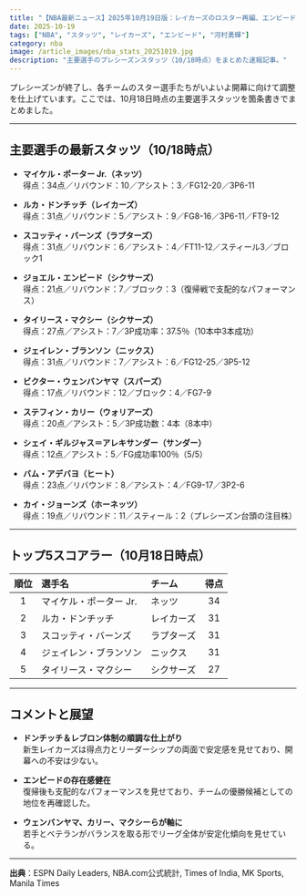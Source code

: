 ```yaml
---
title: "【NBA最新ニュース】2025年10月19日版：レイカーズのロスター再編、エンビードの完全復帰、注目のスタッツランキング"
date: 2025-10-19
tags: ["NBA", "スタッツ", "レイカーズ", "エンビード", "河村勇輝"]
category: nba
image: /article_images/nba_stats_20251019.jpg
description: "主要選手のプレシーズンスタッツ（10/18時点）をまとめた速報記事。"
---
```


プレシーズンが終了し、各チームのスター選手たちがいよいよ開幕に向けて調整を仕上げています。ここでは、10月18日時点の主要選手スタッツを箇条書きでまとめました。

---

## 主要選手の最新スタッツ（10/18時点）

- **マイケル・ポーター Jr.（ネッツ）**  
  得点：34点／リバウンド：10／アシスト：3／FG12-20／3P6-11

- **ルカ・ドンチッチ（レイカーズ）**  
  得点：31点／リバウンド：5／アシスト：9／FG8-16／3P6-11／FT9-12

- **スコッティ・バーンズ（ラプターズ）**  
  得点：31点／リバウンド：6／アシスト：4／FT11-12／スティール3／ブロック1

- **ジョエル・エンビード（シクサーズ）**  
  得点：21点／リバウンド：7／ブロック：3（復帰戦で支配的なパフォーマンス）

- **タイリース・マクシー（シクサーズ）**  
  得点：27点／アシスト：7／3P成功率：37.5％（10本中3本成功）

- **ジェイレン・ブランソン（ニックス）**  
  得点：31点／リバウンド：7／アシスト：6／FG12-25／3P5-12

- **ビクター・ウェンバンヤマ（スパーズ）**  
  得点：17点／リバウンド：12／ブロック：4／FG7-9

- **ステフィン・カリー（ウォリアーズ）**  
  得点：20点／アシスト：5／3P成功数：4本（8本中）

- **シェイ・ギルジャス＝アレキサンダー（サンダー）**  
  得点：12点／アシスト：5／FG成功率100％（5/5）

- **バム・アデバヨ（ヒート）**  
  得点：23点／リバウンド：8／アシスト：4／FG9-17／3P2-6

- **カイ・ジョーンズ（ホーネッツ）**  
  得点：19点／リバウンド：11／スティール：2（プレシーズン台頭の注目株）

---

## トップ5スコアラー（10月18日時点）

| 順位 | 選手名 | チーム | 得点 |
|:--:|:--|:--|:--:|
| 1 | マイケル・ポーター Jr. | ネッツ | 34 |
| 2 | ルカ・ドンチッチ | レイカーズ | 31 |
| 3 | スコッティ・バーンズ | ラプターズ | 31 |
| 4 | ジェイレン・ブランソン | ニックス | 31 |
| 5 | タイリース・マクシー | シクサーズ | 27 |

---

## コメントと展望

- **ドンチッチ＆レブロン体制の順調な仕上がり**  
  新生レイカーズは得点力とリーダーシップの両面で安定感を見せており、開幕への不安は少ない。

- **エンビードの存在感健在**  
  復帰後も支配的なパフォーマンスを見せており、チームの優勝候補としての地位を再確認した。

- **ウェンバンヤマ、カリー、マクシーらが軸に**  
  若手とベテランがバランスを取る形でリーグ全体が安定化傾向を見せている。

---

**出典**：ESPN Daily Leaders, NBA.com公式統計, Times of India, MK Sports, Manila Times
